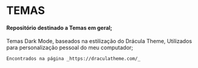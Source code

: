 # TEMAS

#### Repositório destinado a Temas em geral;

Temas Dark Mode, baseados na estilização do Drácula Theme, Utilizados para personalização pessoal do meu computador;

	Encontrados na página _https://draculatheme.com/_
